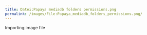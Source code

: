 ```yaml
---
title: Datei:Papaya mediadb folders permissions.png
permalink: /images/File:Papaya_mediadb_folders_permissions.png/
---
```


Importing image file